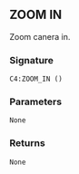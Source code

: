 ## ZOOM IN

Zoom canera in.

### Signature

`C4:ZOOM_IN ()`


### Parameters

`None`


### Returns

`None`

